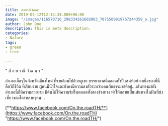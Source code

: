 ```yaml
---
title: กัลยาณิวัฒนา
date: 2019-05-12T12:14:34.000+06:00
image: "/images/116570716_298334261602003_7075509019767244359_o.jpg"
author: John Doe
description: This is meta description.
categories:
- Nature
tags:
- green
- tree

---
```

" กั ล ย า ณิ วั ฒ น า "

อำเภอเล็กๆในจังหวัดเชียงใหม่ ที่รายล้อมไปด้วยภูเขา บรรยากาศดีตลอดทั้งปี เสน่ห์อย่างหนึ่งของที่นี่คือวิถีชีวิต ที่เรียบง่าย ผู้คนมีน้ำใจและยังคงมีความลงตัวระหว่างคนกับธรรมชาติอยู่...เส้นทางมายังอำเภอนี้ก็มีความสวยงาม มีต้นไม้ให้ความร่มรื่นตลอดทั้งสองข้างทาง ทำให้กลายเป็นเส้นทางในฝันที่น่าเที่ยวของใครหลายๆคน...

[**https://www.facebook.com/On.the.roadTH/**](https://www.facebook.com/On.the.roadTH/ "https://www.facebook.com/On.the.roadTH/")